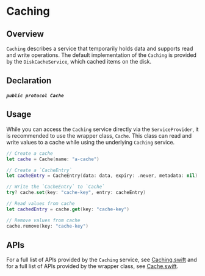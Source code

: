 # Caching

## Overview

`Caching` describes a service that temporarily holds data and supports read and write operations. The default implementation of the `Caching` is provided by the `DiskCacheService`, which cached items on the disk.

## Declaration

##### `public protocol Cache`

## Usage

While you can access the `Caching` service directly via the `ServiceProvider`, it is recommended to use the wrapper class, `Cache`. This class can read and write values to a cache while using the underlying `Caching` service.

```swift
// Create a cache
let cache = Cache(name: "a-cache")

// Create a `CacheEntry`
let cacheEntry = CacheEntry(data: data, expiry: .never, metadata: nil)

// Write the `CacheEntry` to `Cache`
try? cache.set(key: "cache-key", entry: cacheEntry)

// Read values from cache
let cachedEntry = cache.get(key: "cache-key")

// Remove values from cache
cache.remove(key: "cache-key")
```

## APIs

For a full list of APIs provided by the `Caching` service, see [Caching.swift](https://github.com/adobe/aepsdk-core-ios/blob/main/AEPServices/Sources/cache/Caching.swift) and for a full list of APIs provided by the wrapper class, see [Cache.swift](https://github.com/adobe/aepsdk-core-ios/blob/main/AEPServices/Sources/cache/Cache.swift).
